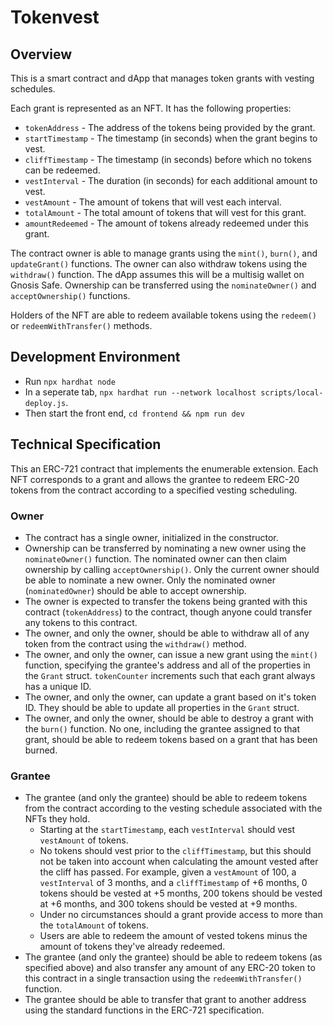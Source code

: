# Tokenvest

## Overview

This is a smart contract and dApp that manages token grants with vesting schedules.

Each grant is represented as an NFT. It has the following properties:
* `tokenAddress` - The address of the tokens being provided by the grant.
* `startTimestamp` - The timestamp (in seconds) when the grant begins to vest. 
* `cliffTimestamp` - The timestamp (in seconds) before which no tokens can be redeemed.
* `vestInterval` - The duration (in seconds) for each additional amount to vest.
* `vestAmount` - The amount of tokens that will vest each interval.
* `totalAmount` - The total amount of tokens that will vest for this grant.
* `amountRedeemed` - The amount of tokens already redeemed under this grant.

The contract owner is able to manage grants using the `mint()`, `burn()`, and `updateGrant()` functions. The owner can also withdraw tokens using the `withdraw()` function. The dApp assumes this will be a multisig wallet on Gnosis Safe. Ownership can be transferred using the `nominateOwner()` and `acceptOwnership()` functions.

Holders of the NFT are able to redeem available tokens using the `redeem()` or `redeemWithTransfer()` methods.

## Development Environment

* Run `npx hardhat node`
* In a seperate tab, `npx hardhat run --network localhost scripts/local-deploy.js`.
* Then start the front end, `cd frontend && npm run dev`

## Technical Specification

This an ERC-721 contract that implements the enumerable extension. Each NFT corresponds to a grant and allows the grantee to redeem ERC-20 tokens from the contract according to a specified vesting scheduling.

### Owner

* The contract has a single owner, initialized in the constructor.
* Ownership can be transferred by nominating a new owner using the `nominateOwner()` function. The nominated owner can then claim ownership by calling `acceptOwnership()`. Only the current owner should be able to nominate a new owner. Only the nominated owner (`nominatedOwner`) should be able to accept ownership.
* The owner is expected to transfer the tokens being granted with this contract (`tokenAddress`) to the contract, though anyone could transfer any tokens to this contract.
* The owner, and only the owner, should be able to withdraw all of any token from the contract using the `withdraw()` method.
* The owner, and only the owner, can issue a new grant using the `mint()` function, specifying the grantee's address and all of the properties in the `Grant` struct. `tokenCounter` increments such that each grant always has a unique ID.
* The owner, and only the owner, can update a grant based on it's token ID. They should be able to update all properties in the `Grant` struct.
* The owner, and only the owner, should be able to destroy a grant with the `burn()` function. No one, including the grantee assigned to that grant, should be able to redeem tokens based on a grant that has been burned.

### Grantee

* The grantee (and only the grantee) should be able to redeem tokens from the contract according to the vesting schedule associated with the NFTs they hold.
    - Starting at the `startTimestamp`, each `vestInterval` should vest `vestAmount` of tokens.
    - No tokens should vest prior to the `cliffTimestamp`, but this should not be taken into account when calculating the amount vested after the cliff has passed. For example, given a `vestAmount` of 100, a `vestInterval` of 3 months, and a `cliffTimestamp` of +6 months, 0 tokens should be vested at +5 months, 200 tokens should be vested at +6 months, and 300 tokens should be vested at +9 months.
    - Under no circumstances should a grant provide access to more than the `totalAmount` of tokens.
    - Users are able to redeem the amount of vested tokens minus the amount of tokens they've already redeemed.
* The grantee (and only the grantee) should be able to redeem tokens (as specified above) and also transfer any amount of any ERC-20 token to this contract in a single transaction using the `redeemWithTransfer()` function.
* The grantee should be able to transfer that grant to another address using the standard functions in the ERC-721 specification.